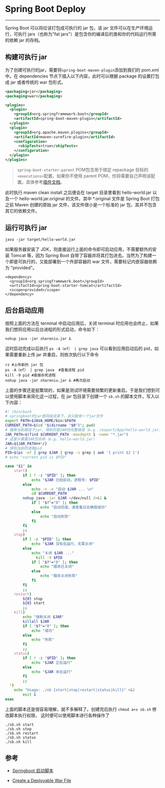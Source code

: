 # Spring Boot Deploy
---

Spring Boot 可以将应该打包成可执行的 jar 包，该 jar 文件可以在生产环境运行，可执行 jars（也称为"fat jars"）是包含你的编译后的类和你的代码运行所需的依赖 jar 的存档。

## 构建可执行 jar

为了创建可执行的jar，需要将`spring-boot-maven-plugin`添加到我们的 pom.xml 中。在 dependencies 节点下插入以下内容，此时可以根据 package 的设置打包成 jar 或者传统的 war 包形式。

```xml
<packaging>jar</packaging>
<packaging>war</packaging>

<plugins>
  <plugin>
    <groupId>org.springframework.boot</groupId>
    <artifactId>spring-boot-maven-plugin</artifactId>
  </plugin>
  <plugin>
    <groupId>org.apache.maven.plugins</groupId>
    <artifactId>maven-surefire-plugin</artifactId>
    <configuration>
      <skipTests>true</skipTests>
    </configuration>
  </plugin>
</plugins>
```

> `spring-boot-starter-parent` POM包含用于绑定 repackage 目标的`<executions>`配置。如果你不使用 parent POM，你将需要自己声明该配置。具体参考[插件文档](http://docs.spring.io/spring-boot/docs/1.3.0.BUILD-SNAPSHOT/maven-plugin/usage.html)。

此时执行 maven clean install 之后便会在 target 目录里看到 hello-world.jar 以及一个 hello-world.jar.original 的文件。其中 *.original 文件是 Spring Boot 打包之前 Maven 创建的原始 jar 文件，该文件很小是一个标准的 jar 包，其并不包含其它的依赖文件。


## 运行可执行 jar

```ba
java -jar target/hello-world.jar
```

如果服务器安装了 JDK，则直接运行上面的命令即可启动应用，不需要额外的安装 Tomcat 等，因为 Spring Boot 自带了容器并将其打包进去。当然为了构建一个即是可执行的，又能部署到一个外部容器的 war 文件，需要标记内嵌容器依赖为 "provided"。

```xm
<dependency>
  <groupId>org.springframework.boot</groupId>
  <artifactId>spring-boot-starter-tomcat</artifactId>
  <scope>provided</scope>
</dependency>
```



## 后台启动应用

按照上面的方法在 terminal 中启动应用后，关闭 terminal 时应用也会终止，如果我们想将应用以后台进程的形式启动，命令如下：

```ba
nohup java -jar shareniu.jar &
```

这时启动完成以后执行 `ps -A（ef） | grep java` 可以看到应用启动后的 pid，如果需要重新上传 jar 并重启，则依次执行以下命令

```ba
rz #上传新的 jar 包
ps -A（ef） | grep java  #查看进程 pid
kill -9 pid #直接杀死进程
nohup java -jar shareniu.jar & #再次启动
```

上面的步骤还是挺繁琐的，如果是测试环境需要频繁的更新重启。于是我们想到可以使用脚本来简化这一过程，在 jar 包目录下创建一个 `sb.sh` 的脚本文件，写入以下内容：

```bash
#! /bin/bash
# springboot的jar放同级目录下，且只能有一个jar文件
export PATH=$JAVA_HOME/bin:$PATH
CURRENT_PATH=$(cd "$(dirname "$0")"; pwd)
# 搜索当前路径下jar，得到的是JAR的完整路径（e.g. /export/App/hello-world.jar），
JAR_PATH=$(find $CURRENT_PATH -maxdepth 1 -name "*.jar")
# 这里只需要JAR包名称（e.g. hello-world.jar）
JAR=${JAR_PATH##*/}
# 得到当前的进程pid
PID=$(ps -ef | grep $JAR | grep -v grep | awk '{ print $2 }')
# echo "current pid is $PID"

case "$1" in
    start)
        if [ ! -z "$PID" ]; then
            echo "$JAR 已经启动，进程号: $PID"
        else
            echo -n -e "启动 $JAR ... \n"
            cd $CURRENT_PATH
        nohup java -jar $JAR >/dev/null 2>&1 &
            if [ "$?"="0" ]; then
                echo "启动完成，请查看日志确保成功"
            else
                echo "启动失败"
            fi
        fi
        ;;
    stop)
        if [ -z "$PID" ]; then
            echo "$JAR 没有在运行，无需关闭"
        else
            echo "关闭 $JAR ..."
              kill -9 $PID
            if [ "$?"="0" ]; then
                echo "服务已关闭"
            else
                echo "服务关闭失败"
            fi
        fi
        ;;
    restart)
        ${0} stop
        ${0} start
        ;;
    kill)
        echo "强制关闭 $JAR"
        killall $JAR
        if [ "$?"="0" ]; then
            echo "成功"
        else
            echo "失败"
        fi
        ;;
    status)
        if [ ! -z "$PID" ]; then
            echo "$JAR 正在运行"
        else
            echo "$JAR 未在运行"
        fi
        ;;
  *)
    echo "Usage: ./sb {start|stop|restart|status|kill}" >&2
        exit 1
esac
```

上面的脚本还是很容易理解，就不多解释了。创建完后执行 `chmod a+x sb.sh` 修改脚本执行权限， 这时便可以使用脚本进行各种操作了

```ba
./sb.sh start 
./sb.sh stop
./sb.sh restart
./sb.sh status
./sb.sh kill
```



## 参考

- [Springboot 启动脚本](https://www.pocketdigi.com/20180127/1592.html)

- [Create a Deployable War File](https://docs.spring.io/spring-boot/docs/current-SNAPSHOT/reference/htmlsingle/#howto-create-a-deployable-war-file)

